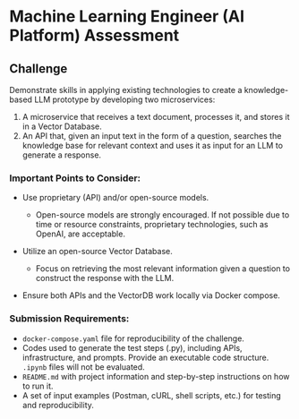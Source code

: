 # Machine Learning Engineer (AI Platform) Assessment

## Challenge

Demonstrate skills in applying existing technologies to create a knowledge-based LLM prototype by developing two microservices:

1. A microservice that receives a text document, processes it, and stores it in a Vector Database.
2. An API that, given an input text in the form of a question, searches the knowledge base for relevant context and uses it as input for an LLM to generate a response.

### Important Points to Consider:

- Use proprietary (API) and/or open-source models.
  - Open-source models are strongly encouraged. If not possible due to time or resource constraints, proprietary technologies, such as OpenAI, are acceptable.

- Utilize an open-source Vector Database. 
  - Focus on retrieving the most relevant information given a question to construct the response with the LLM.

- Ensure both APIs and the VectorDB work locally via Docker compose.

### Submission Requirements:

- `docker-compose.yaml` file for reproducibility of the challenge.
- Codes used to generate the test steps (.py), including APIs, infrastructure, and prompts. Provide an executable code structure. `.ipynb` files will not be evaluated.
- `README.md` with project information and step-by-step instructions on how to run it.
- A set of input examples (Postman, cURL, shell scripts, etc.) for testing and reproducibility.

